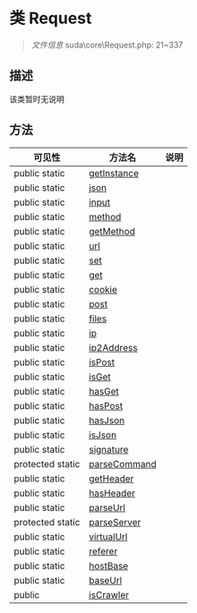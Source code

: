 #  类 Request

> *文件信息* suda\core\Request.php: 21~337



## 描述

该类暂时无说明






## 方法


| 可见性 | 方法名 | 说明 |
|--------|-------|------|
| public static|[getInstance](Request/getInstance.md) |  |
| public static|[json](Request/json.md) |  |
| public static|[input](Request/input.md) |  |
| public static|[method](Request/method.md) |  |
| public static|[getMethod](Request/getMethod.md) |  |
| public static|[url](Request/url.md) |  |
| public static|[set](Request/set.md) |  |
| public static|[get](Request/get.md) |  |
| public static|[cookie](Request/cookie.md) |  |
| public static|[post](Request/post.md) |  |
| public static|[files](Request/files.md) |  |
| public static|[ip](Request/ip.md) |  |
| public static|[ip2Address](Request/ip2Address.md) |  |
| public static|[isPost](Request/isPost.md) |  |
| public static|[isGet](Request/isGet.md) |  |
| public static|[hasGet](Request/hasGet.md) |  |
| public static|[hasPost](Request/hasPost.md) |  |
| public static|[hasJson](Request/hasJson.md) |  |
| public static|[isJson](Request/isJson.md) |  |
| public static|[signature](Request/signature.md) |  |
| protected static|[parseCommand](Request/parseCommand.md) |  |
| public static|[getHeader](Request/getHeader.md) |  |
| public static|[hasHeader](Request/hasHeader.md) |  |
| public static|[parseUrl](Request/parseUrl.md) |  |
| protected static|[parseServer](Request/parseServer.md) |  |
| public static|[virtualUrl](Request/virtualUrl.md) |  |
| public static|[referer](Request/referer.md) |  |
| public static|[hostBase](Request/hostBase.md) |  |
| public static|[baseUrl](Request/baseUrl.md) |  |
| public |[isCrawler](Request/isCrawler.md) |  |
